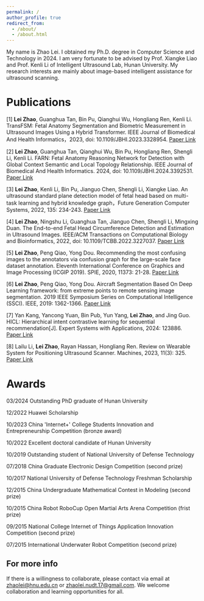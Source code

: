 ```yaml
---
permalink: /
author_profile: true
redirect_from: 
  - /about/
  - /about.html
---
```



My name is Zhao Lei. I obtained my Ph.D. degree in Computer Science and Technology in 2024. I am very fortunate to be advised by Prof. Xiangke Liao and Prof. Kenli Li of Intelligent Ultrasound Lab, Hunan University. My research interests are mainly about image-based intelligent assistance for ultrasound scanning.

Publications
======
[1] **Lei Zhao**, Guanghua Tan, Bin Pu, Qianghui Wu, Hongliang Ren, Kenli Li. TransFSM: Fetal Anatomy Segmentation and Biometric Measurement in Ultrasound Images Using a Hybrid Transformer. IEEE Journal of Biomedical And Health Informatics，2023, doi: 10.1109/JBHI.2023.3328954. [Paper Link](https://ieeexplore.ieee.org/abstract/document/10310100)

[2] **Lei Zhao**, Guanghua Tan, Qianghui Wu, Bin Pu, Hongliang Ren, Shengli Li, Kenli Li. FARN: Fetal Anatomy Reasoning Network for Detection with Global Context Semantic and Local Topology Relationship. IEEE Journal of Biomedical And Health Informatics. 2024, doi: 10.1109/JBHI.2024.3392531. [Paper Link](https://ieeexplore.ieee.org/abstract/document/10506586)

[3] **Lei Zhao**, Kenli Li, Bin Pu, Jianguo Chen, Shengli Li, Xiangke Liao. An ultrasound standard plane detection model of fetal head based on multi-task learning and hybrid knowledge graph，Future Generation Computer Systems, 2022, 135: 234-243. [Paper Link](https://www.sciencedirect.com/science/article/pii/S0167739X22001340)

[4] **Lei Zhao**, Ningshu Li, Guanghua Tan, Jianguo Chen, Shengli Li, Mingxing Duan. The End-to-end Fetal Head Circumference Detection and Estimation in Ultrasound Images. IEEE/ACM Transactions on Computational Biology and Bioinformatics, 2022, doi: 10.1109/TCBB.2022.3227037. [Paper Link](https://ieeexplore.ieee.org/abstract/document/9971775)

[5] **Lei Zhao**, Peng Qiao, Yong Dou. Recommending the most confusing images to the annotators via confusion graph for the large-scale face dataset annotation. Eleventh International Conference on Graphics and Image Processing (ICGIP 2019). SPIE, 2020, 11373: 21-28. [Paper Link](https://ui.adsabs.harvard.edu/abs/2020SPIE11373E..04Z/abstract)

[6] **Lei Zhao**, Peng Qiao, Yong Dou. Aircraft Segmentation Based On Deep Learning framework: from extreme points to remote sensing image segmentation. 2019 IEEE Symposium Series on Computational Intelligence (SSCI). IEEE, 2019: 1362-1366. [Paper Link](https://ieeexplore.ieee.org/abstract/document/9002656)

[7] Yan Kang, Yancong Yuan, Bin Pub, Yun Yang, **Lei Zhao**, and Jing Guo. HICL: Hierarchical intent contrastive learning for sequential recommendation[J]. Expert Systems with Applications, 2024: 123886. [Paper Link](https://www.sciencedirect.com/science/article/pii/S0957417424007528)

[8] Lailu Li, **Lei Zhao**, Rayan Hassan, Hongliang Ren. Review on Wearable System for Positioning Ultrasound Scanner. Machines, 2023, 11(3): 325. [Paper Link](https://www.mdpi.com/2075-1702/11/3/325)


Awards
======
03/2024 Outstanding PhD graduate of Hunan University

12/2022 Huawei Scholarship

10/2023 China 'Internet+' College Students Innovation and Entrepreneurship Competition (bronze award)

10/2022 Excellent doctoral candidate of Hunan University

10/2019 Outstanding student of National University of Defense Technology

07/2018 China Graduate Electronic Design Competition (second prize)

10/2017 National University of Defense Technology Freshman Scholarship

12/2015 China Undergraduate Mathematical Contest in Modeling (second prize)

10/2015 China Robot RoboCup Open Martial Arts Arena Competition (frist prize)

09/2015 National College Internet of Things Application Innovation Competition (second prize)

07/2015 International Underwater Robot Competition (second prize)


For more info
------
If there is a willingness to collaborate, please contact via email at [zhaolei@hnu.edu.cn](mailto:zhaolei@hnu.edu.cn) or [zhaolei.nudt.17@gmail.com](mailto:zhaolei.nudt.17@gmail.com). We welcome collaboration and learning opportunities for all.
